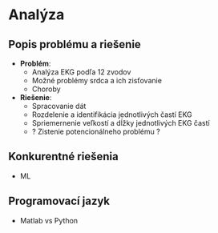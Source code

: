# Analýza


## Popis problému a riešenie
- **Problém**:
	- Analýza EKG podľa 12 zvodov
	- Možné problémy srdca a ich zisťovanie
	- Choroby
- **Riešenie**:
	- Spracovanie dát
	- Rozdelenie a identifikácia jednotlivých častí EKG
	- Spriemernenie veľkostí a dĺžky jednotlivých EKG častí
	- ? Zistenie potencionálneho problému ?
## Konkurentné riešenia
- ML
## Programovací jazyk
- Matlab vs Python
